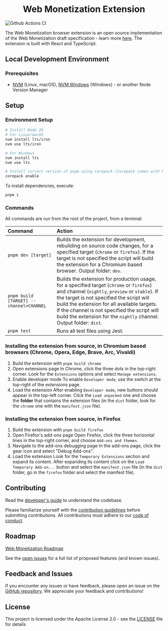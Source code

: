 <h1 align="center">Web Monetization Extension</h1>

![Github Actions CI](https://github.com/interledger/web-monetization-extension/actions/workflows/sanity.yml/badge.svg?branch=main)

The Web Monetization browser extension is an open source implementation of the Web Monetization draft specification - learn more [here](https://webmonetization.org/specification/). The extension is built with React and TypeScript.

## Local Development Environment

### Prerequisites

- [NVM](https://github.com/nvm-sh/nvm) (Linux, macOS), [NVM Windows](https://github.com/coreybutler/nvm-windows) (Windows) - or another Node Version Manager

## Setup

### Environment Setup

```sh
# Install Node 20
# For Linux/macOS
nvm install lts/iron
nvm use lts/iron

# For Windows
nvm install lts
nvm use lts

# Install correct version of pnpm using Corepack (Corepack comes with Node)
corepack enable
```

To install dependencies, execute:

```sh
pnpm i
```

### Commands

All commands are run from the root of the project, from a terminal:

| Command                                 | Action                                                                                                                                                                                                                                                                                                                                                        |
| :-------------------------------------- | :------------------------------------------------------------------------------------------------------------------------------------------------------------------------------------------------------------------------------------------------------------------------------------------------------------------------------------------------------------ |
| `pnpm dev [target]`                     | Builds the extension for development, rebuilding on source code changes, for a specified target (`chrome` or `firefox`). If the target is not specified the script will build the extension for a Chromium based browser. Output folder: `dev`.                                                                                                               |
| `pnpm build [TARGET] --channel=CHANNEL` | Builds the extension for production usage, for a specified target (`chrome` or `firefox`) and channel (`nightly`, `preview` or `stable`). If the target is not specified the script will build the extension for all available targets. If the channel is not specified the script will build the extension for the `nightly` channel. Output folder: `dist`. |
| `pnpm test`                             | Runs all test files using Jest.                                                                                                                                                                                                                                                                                                                               |

### Installing the extension from source, in Chromium based browsers (Chrome, Opera, Edge, Brave, Arc, Vivaldi)

1. Build the extension with `pnpm build chrome`
1. Open extensions page
   In Chrome, click the three dots in the top-right corner. Look for the `Extensions` options and select `Manage extensions`.
1. Enable developer mode
   To enable `Developer mode`, use the switch at the top-right of the extensions page.
1. Load the extension
   After enabling `Developer mode`, new buttons should appear in the top-left corner. Click the `Load unpacked` one and choose the **folder** that contains the extension files (in the `dist` folder, look for the `chrome` one with the `manifest.json` file).

### Installing the extension from source, in Firefox

1. Build the extension with `pnpm build firefox`
1. Open Firefox's add-ons page
   Open Firefox, click the three horizontal lines in the top-right corner, and choose `Add-ons and themes`.
1. Navigate to the add-ons debugging page
   In the add-ons page, click the gear icon and select "Debug Add-ons".
1. Load the extension
   Look for the `Temporary Extensions` section and expand its content. After expanding its content click on the `Load Temporary Add-on...` button and select the `manifest.json` file (in the `dist` folder, go in the `firefox` folder and select the manifest file).

## Contributing

Read the [developer's guide](./docs/DEVELOP.md) to understand the codebase.

Please familiarize yourself with the [contribution guidelines](.github/CONTRIBUTING.md) before submitting contributions. All contributions must adhere to our [code of conduct](.github/CODE_OF_CONDUCT.md).

## Roadmap

[Web Monetization Roadmap](https://github.com/orgs/interledger/projects/6/views/1?filterQuery=label%3A%22web+monetization%22)

See the [open issues](https://github.com/interledger/web-monetization-extension/issues) for a full list of proposed features (and known issues).

## Feedback and Issues

If you encounter any issues or have feedback, please open an issue on
the [GitHub repository](https://github.com/interledger/web-monetization-extension/issues). We appreciate your feedback
and contributions!

## License

This project is licensed under the Apache License 2.0 - see the [LICENSE](./LICENSE)
file for details
